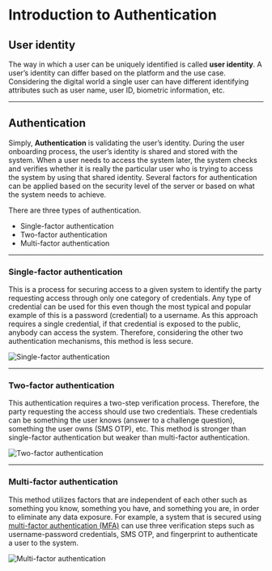 # Introduction to Authentication

## User identity

The way in which a user can be uniquely identified is called **user
identity**. A user’s identity can differ based on the platform and the use
case. Considering the digital world a single user can have different identifying attributes
such as user name, user ID, biometric information, etc.

---

## Authentication

Simply, **Authentication** is validating the user’s identity. During the user
onboarding process, the user’s identity is shared and stored
with the system. When a user needs to access the system later, the
system checks and verifies whether it is really the particular user who
is trying to access the system by using that shared identity. Several
factors for authentication can be applied based on the security level
of the server or based on what the system needs to achieve.


There are three types of authentication. 

- Single-factor authentication 
- Two-factor authentication
- Multi-factor authentication

---
    
### Single-factor authentication

This is a process for securing access to a given system to identify the party requesting access through only one 
category of credentials. Any type of credential can be used for this even though the most typical and popular example of
this is a password (credential) to a username. As this approach requires a single credential, if that credential is 
exposed to the public, anybody can access the system. Therefore, considering the other two authentication mechanisms, this method is less secure.

![Single-factor authentication]({{base_path}}/assets/img/concepts/single-factor.png)

---

### Two-factor authentication

This authentication requires a two-step verification process. Therefore, the party requesting the access should use two 
credentials. These credentials can be something the user knows (answer to a challenge question), something the user owns (SMS OTP), 
etc. This method is stronger than single-factor authentication but weaker than multi-factor authentication.

![Two-factor authentication]({{base_path}}/assets/img/concepts/two-factor.png)

---

### Multi-factor authentication

This method utilizes factors that are independent of each other such as something you know, something you have, and 
something you are, in order to eliminate any data exposure. For example, a system that is secured using [multi-factor authentication (MFA)]({{base_path}}/references/concepts/authentication/multi-factor-authentication/) can use three verification steps such as username-password credentials, SMS OTP, and fingerprint to authenticate
a user to the system.

![Multi-factor authentication]({{base_path}}/assets/img/concepts/multi-factor.png)
